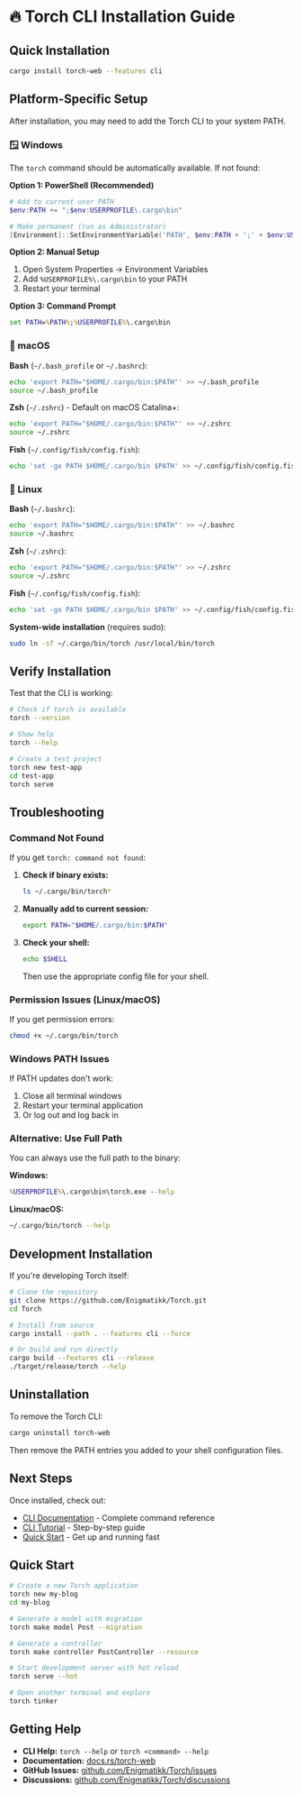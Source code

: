 # 🔥 Torch CLI Installation Guide

## Quick Installation

```bash
cargo install torch-web --features cli
```

## Platform-Specific Setup

After installation, you may need to add the Torch CLI to your system PATH.

### 🪟 Windows

The `torch` command should be automatically available. If not found:

**Option 1: PowerShell (Recommended)**
```powershell
# Add to current user PATH
$env:PATH += ";$env:USERPROFILE\.cargo\bin"

# Make permanent (run as Administrator)
[Environment]::SetEnvironmentVariable('PATH', $env:PATH + ';' + $env:USERPROFILE + '\.cargo\bin', 'Machine')
```

**Option 2: Manual Setup**
1. Open System Properties → Environment Variables
2. Add `%USERPROFILE%\.cargo\bin` to your PATH
3. Restart your terminal

**Option 3: Command Prompt**
```cmd
set PATH=%PATH%;%USERPROFILE%\.cargo\bin
```

### 🍎 macOS

**Bash** (`~/.bash_profile` or `~/.bashrc`):
```bash
echo 'export PATH="$HOME/.cargo/bin:$PATH"' >> ~/.bash_profile
source ~/.bash_profile
```

**Zsh** (`~/.zshrc`) - Default on macOS Catalina+:
```bash
echo 'export PATH="$HOME/.cargo/bin:$PATH"' >> ~/.zshrc
source ~/.zshrc
```

**Fish** (`~/.config/fish/config.fish`):
```bash
echo 'set -gx PATH $HOME/.cargo/bin $PATH' >> ~/.config/fish/config.fish
```

### 🐧 Linux

**Bash** (`~/.bashrc`):
```bash
echo 'export PATH="$HOME/.cargo/bin:$PATH"' >> ~/.bashrc
source ~/.bashrc
```

**Zsh** (`~/.zshrc`):
```bash
echo 'export PATH="$HOME/.cargo/bin:$PATH"' >> ~/.zshrc
source ~/.zshrc
```

**Fish** (`~/.config/fish/config.fish`):
```bash
echo 'set -gx PATH $HOME/.cargo/bin $PATH' >> ~/.config/fish/config.fish
```

**System-wide installation** (requires sudo):
```bash
sudo ln -sf ~/.cargo/bin/torch /usr/local/bin/torch
```

## Verify Installation

Test that the CLI is working:

```bash
# Check if torch is available
torch --version

# Show help
torch --help

# Create a test project
torch new test-app
cd test-app
torch serve
```

## Troubleshooting

### Command Not Found

If you get `torch: command not found`:

1. **Check if binary exists:**
   ```bash
   ls ~/.cargo/bin/torch*
   ```

2. **Manually add to current session:**
   ```bash
   export PATH="$HOME/.cargo/bin:$PATH"
   ```

3. **Check your shell:**
   ```bash
   echo $SHELL
   ```
   Then use the appropriate config file for your shell.

### Permission Issues (Linux/macOS)

If you get permission errors:

```bash
chmod +x ~/.cargo/bin/torch
```

### Windows PATH Issues

If PATH updates don't work:

1. Close all terminal windows
2. Restart your terminal application
3. Or log out and log back in

### Alternative: Use Full Path

You can always use the full path to the binary:

**Windows:**
```cmd
%USERPROFILE%\.cargo\bin\torch.exe --help
```

**Linux/macOS:**
```bash
~/.cargo/bin/torch --help
```

## Development Installation

If you're developing Torch itself:

```bash
# Clone the repository
git clone https://github.com/Enigmatikk/Torch.git
cd Torch

# Install from source
cargo install --path . --features cli --force

# Or build and run directly
cargo build --features cli --release
./target/release/torch --help
```

## Uninstallation

To remove the Torch CLI:

```bash
cargo uninstall torch-web
```

Then remove the PATH entries you added to your shell configuration files.

## Next Steps

Once installed, check out:

- [CLI Documentation](cli.md) - Complete command reference
- [CLI Tutorial](cli-tutorial.md) - Step-by-step guide
- [Quick Start](#quick-start) - Get up and running fast

## Quick Start

```bash
# Create a new Torch application
torch new my-blog
cd my-blog

# Generate a model with migration
torch make model Post --migration

# Generate a controller
torch make controller PostController --resource

# Start development server with hot reload
torch serve --hot

# Open another terminal and explore
torch tinker
```

## Getting Help

- **CLI Help:** `torch --help` or `torch <command> --help`
- **Documentation:** [docs.rs/torch-web](https://docs.rs/torch-web)
- **GitHub Issues:** [github.com/Enigmatikk/Torch/issues](https://github.com/Enigmatikk/Torch/issues)
- **Discussions:** [github.com/Enigmatikk/Torch/discussions](https://github.com/Enigmatikk/Torch/discussions)
